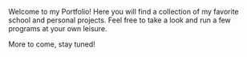 Welcome to my Portfolio!
Here you will find a collection of my favorite school and personal projects.
Feel free to take a look and run a few programs at your own leisure.

More to come, stay tuned!
